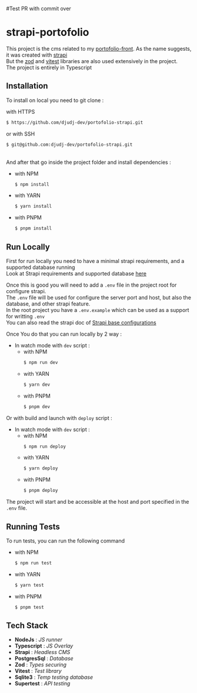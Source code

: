 #Test PR with commit over
# strapi-portofolio 

This project is the cms related to my [portofolio-front](https://github.com/djudj-dev/portofolio-front)\.
As the name suggests, it was created with [strapi](https://strapi.io/)\
But the [zod](https://zod.dev/) and [vitest](https://vitest.dev/) libraries are also used extensively in the project.\
The project is entirely in Typescript
## Installation

To install on local you need to git clone :

with HTTPS
```bash
$ https://github.com/djudj-dev/portofolio-strapi.git
```
or with SSH 
```bash
$ git@github.com:djudj-dev/portofolio-strapi.git
```
\
And after that go inside the project folder and install dependencies :
- with NPM
    ```bash
    $ npm install
    ```
- with YARN
    ```bash
    $ yarn install
    ``` 
- with PNPM
    ```bash
    $ pnpm install
    ```

## Run Locally

First for run locally you need to have a minimal strapi requirements, and a supported database running\
Look at Strapi requirements and supported database [here](https://docs.strapi.io/dev-docs/deployment#hardware-and-software-requirements)

Once this is good you will need to add a `.env` file in the project root for configure strapi.\
The `.env` file will be used for configure the server port and host, but also the database, and other strapi feature.\
In the root project you have a `.env.example` which can be used as a support for writting `.env`\
You can also read the strapi doc of [Strapi base configurations](https://docs.strapi.io/dev-docs/configurations#base-configurations)

Once You do that you can run locally by 2 way :    
- In watch mode with `dev` script :
    - with NPM
        ```bash
        $ npm run dev
        ```
    - with YARN
        ```bash
        $ yarn dev
        ``` 
    - with PNPM
        ```bash
        $ pnpm dev
        ```
Or with build and launch with `deploy` script : 
- In watch mode with `dev` script :
    - with NPM
        ```bash
        $ npm run deploy
        ```
    - with YARN
        ```bash
        $ yarn deploy
        ``` 
    - with PNPM
        ```bash
        $ pnpm deploy
        ```

The project will start and be accessible at the host and port specified in the `.env` file.
## Running Tests

To run tests, you can run the following command

- with NPM
    ```bash
    $ npm run test 
    ```
- with YARN
    ```bash
    $ yarn test
    ``` 
- with PNPM
    ```bash
    $ pnpm test
    ```

## Tech Stack
- **NodeJs** : *JS runner*
- **Typescript** : *JS Overlay*
- **Strapi**  : *Headless CMS*
- **PostgresSql** : *Database*
- **Zod**  : *Types securing* 
- **Vitest**  : *Test library*
- **Sqlite3** : *Temp testing database*
- **Supertest** : *API testing*